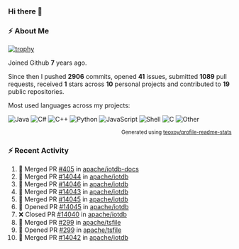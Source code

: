 ### Hi there 👋

### :zap: About Me

[![trophy](https://github-profile-trophy.vercel.app/?username=HTHou&theme=onedark)](https://github.com/ryo-ma/github-profile-trophy)
   
Joined Github **7** years ago.

Since then I pushed **2906** commits, opened **41** issues, submitted **1089** pull requests, received **1** stars across **10** personal projects and contributed to **19** public repositories.

Most used languages across my projects:

![Java](https://img.shields.io/static/v1?style=flat-square&label=%E2%A0%80&color=555&labelColor=%23b07219&message=Java%EF%B8%B189.6%25)
![C#](https://img.shields.io/static/v1?style=flat-square&label=%E2%A0%80&color=555&labelColor=%23178600&message=C%23%EF%B8%B13.9%25)
![C++](https://img.shields.io/static/v1?style=flat-square&label=%E2%A0%80&color=555&labelColor=%23f34b7d&message=C%2B%2B%EF%B8%B12.7%25)
![Python](https://img.shields.io/static/v1?style=flat-square&label=%E2%A0%80&color=555&labelColor=%233572A5&message=Python%EF%B8%B10.7%25)
![JavaScript](https://img.shields.io/static/v1?style=flat-square&label=%E2%A0%80&color=555&labelColor=%23f1e05a&message=JavaScript%EF%B8%B10.5%25)
![Shell](https://img.shields.io/static/v1?style=flat-square&label=%E2%A0%80&color=555&labelColor=%2389e051&message=Shell%EF%B8%B10.4%25)
![C](https://img.shields.io/static/v1?style=flat-square&label=%E2%A0%80&color=555&labelColor=%23555555&message=C%EF%B8%B10.4%25)
![Other](https://img.shields.io/static/v1?style=flat-square&label=%E2%A0%80&color=555&labelColor=%23ededed&message=Other%EF%B8%B11.4%25)

<p align="right"><sub>Generated using <a href="https://github.com/marketplace/actions/profile-readme-stats">teoxoy/profile-readme-stats</a></sub></p>


<!--![](https://github.com/HTHou/HTHou/blob/output/github-contribution-grid-snake.svg)-->

<!--![Haonan Hou's github stats](https://github-readme-stats.vercel.app/api?username=HTHou&count_private=true&show_icons=true&theme=onedark)-->

<!--![Haonan Hou's wakatime stats](https://github-readme-stats.vercel.app/api/wakatime?username=HTHou&layout=compact&theme=onedark)-->

<!--![Top Langs](https://github-readme-stats.vercel.app/api/top-langs/?username=HTHou&theme=onedark&layout=compact)-->

### :zap: Recent Activity
<!--START_SECTION:activity-->
1. 🎉 Merged PR [#405](https://github.com/apache/iotdb-docs/pull/405) in [apache/iotdb-docs](https://github.com/apache/iotdb-docs)
2. 🎉 Merged PR [#14044](https://github.com/apache/iotdb/pull/14044) in [apache/iotdb](https://github.com/apache/iotdb)
3. 🎉 Merged PR [#14046](https://github.com/apache/iotdb/pull/14046) in [apache/iotdb](https://github.com/apache/iotdb)
4. 🎉 Merged PR [#14043](https://github.com/apache/iotdb/pull/14043) in [apache/iotdb](https://github.com/apache/iotdb)
5. 🎉 Merged PR [#14045](https://github.com/apache/iotdb/pull/14045) in [apache/iotdb](https://github.com/apache/iotdb)
6. 💪 Opened PR [#14045](https://github.com/apache/iotdb/pull/14045) in [apache/iotdb](https://github.com/apache/iotdb)
7. ❌ Closed PR [#14040](https://github.com/apache/iotdb/pull/14040) in [apache/iotdb](https://github.com/apache/iotdb)
8. 🎉 Merged PR [#299](https://github.com/apache/tsfile/pull/299) in [apache/tsfile](https://github.com/apache/tsfile)
9. 💪 Opened PR [#299](https://github.com/apache/tsfile/pull/299) in [apache/tsfile](https://github.com/apache/tsfile)
10. 🎉 Merged PR [#14042](https://github.com/apache/iotdb/pull/14042) in [apache/iotdb](https://github.com/apache/iotdb)
<!--END_SECTION:activity-->

<!--
**HTHou/HTHou** is a ✨ _special_ ✨ repository because its `README.md` (this file) appears on your GitHub profile.

Here are some ideas to get you started:

- 🔭 I’m currently working on ...
- 🌱 I’m currently learning ...
- 👯 I’m looking to collaborate on ...
- 🤔 I’m looking for help with ...
- 💬 Ask me about ...
- 📫 How to reach me: ...
- 😄 Pronouns: ...
- ⚡ Fun fact: ...
-->
